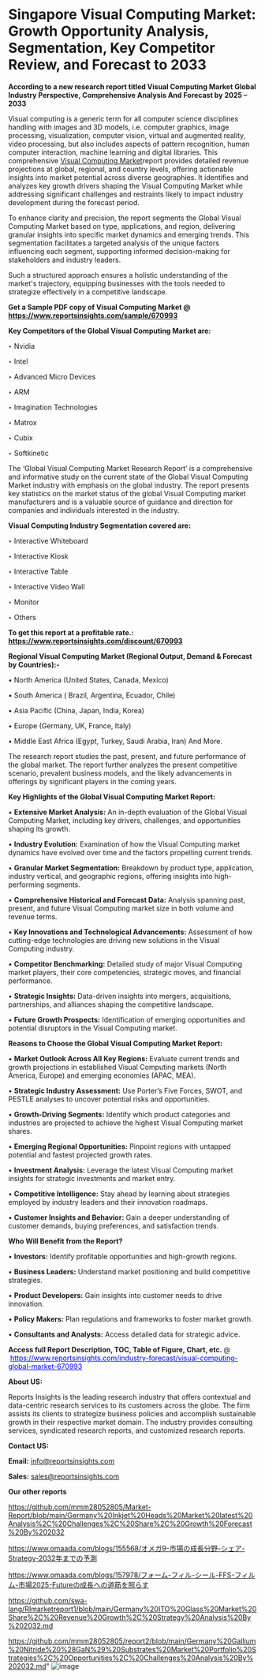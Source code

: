 # Singapore Visual Computing Market: Growth Opportunity Analysis, Segmentation, Key Competitor Review, and Forecast to 2033

<strong>According to a new research report titled Visual Computing Market Global Industry Perspective, Comprehensive Analysis And Forecast by 2025 – 2033</strong>

Visual computing is a generic term for all computer science disciplines handling with images and 3D models, i.e. computer graphics, image processing, visualization, computer vision, virtual and augmented reality, video processing, but also includes aspects of pattern recognition, human computer interaction, machine learning and digital libraries. This comprehensive <a href=https://www.reportsinsights.com/sample/670993>Visual Computing Market</a>report provides detailed revenue projections at global, regional, and country levels, offering actionable insights into market potential across diverse geographies. It identifies and analyzes key growth drivers shaping the Visual Computing Market while addressing significant challenges and restraints likely to impact industry development during the forecast period.

To enhance clarity and precision, the report segments the Global Visual Computing Market based on type, applications, and region, delivering granular insights into specific market dynamics and emerging trends. This segmentation facilitates a targeted analysis of the unique factors influencing each segment, supporting informed decision-making for stakeholders and industry leaders.

Such a structured approach ensures a holistic understanding of the market's trajectory, equipping businesses with the tools needed to strategize effectively in a competitive landscape.

<strong>Get a Sample PDF copy of Visual Computing Market </strong><strong>@<a href=https://www.reportsinsights.com/sample/670993 style=color:#0000ff;> https://www.reportsinsights.com/sample/670993</a></strong></font>

<strong>Key Competitors of the Global Visual Computing Market are:</strong>

‣ Nvidia

‣ Intel

‣ Advanced Micro Devices

‣ ARM

‣ Imagination Technologies

‣ Matrox

‣ Cubix

‣ Softkinetic

The ‘Global Visual Computing Market Research Report’ is a comprehensive and informative study on the current state of the Global Visual Computing Market industry with emphasis on the global industry. The report presents key statistics on the market status of the global Visual Computing market manufacturers and is a valuable source of guidance and direction for companies and individuals interested in the industry.

<strong>Visual Computing Industry Segmentation covered are:</strong>

‣ Interactive Whiteboard

‣ Interactive Kiosk

‣ Interactive Table

‣ Interactive Video Wall

‣ Monitor

‣ Others

<strong>To get this report at a profitable rate.: <a href=https://www.reportsinsights.com/discount/670993 style=color:#0000ff;>https://www.reportsinsights.com/discount/670993</a></strong></font>

<strong>Regional Visual Computing Market (Regional Output, Demand &amp; Forecast by Countries):-</strong>

• North America (United States, Canada, Mexico)

• South America ( Brazil, Argentina, Ecuador, Chile)

• Asia Pacific (China, Japan, India, Korea)

• Europe (Germany, UK, France, Italy)

• Middle East Africa (Egypt, Turkey, Saudi Arabia, Iran) And More.

The research report studies the past, present, and future performance of the global market. The report further analyzes the present competitive scenario, prevalent business models, and the likely advancements in offerings by significant players in the coming years.

<strong>Key Highlights of the Global Visual Computing Market Report:</strong>

• <strong>Extensive Market Analysis:</strong> An in-depth evaluation of the Global Visual Computing Market, including key drivers, challenges, and opportunities shaping its growth.

• <strong>Industry Evolution:</strong> Examination of how the Visual Computing market dynamics have evolved over time and the factors propelling current trends.

• <strong>Granular Market Segmentation:</strong> Breakdown by product type, application, industry vertical, and geographic regions, offering insights into high-performing segments.

• <strong>Comprehensive Historical and Forecast Data:</strong> Analysis spanning past, present, and future Visual Computing market size in both volume and revenue terms.

• <strong>Key Innovations and Technological Advancements:</strong> Assessment of how cutting-edge technologies are driving new solutions in the Visual Computing industry.

• <strong>Competitor Benchmarking:</strong> Detailed study of major Visual Computing market players, their core competencies, strategic moves, and financial performance.

• <strong>Strategic Insights:</strong> Data-driven insights into mergers, acquisitions, partnerships, and alliances shaping the competitive landscape.

• <strong>Future Growth Prospects:</strong> Identification of emerging opportunities and potential disruptors in the Visual Computing market.

<strong>Reasons to Choose the Global Visual Computing Market Report:</strong>

• <strong>Market Outlook Across All Key Regions:</strong> Evaluate current trends and growth projections in established Visual Computing markets (North America, Europe) and emerging economies (APAC, MEA).

• <strong>Strategic Industry Assessment:</strong> Use Porter’s Five Forces, SWOT, and PESTLE analyses to uncover potential risks and opportunities.

• <strong>Growth-Driving Segments:</strong> Identify which product categories and industries are projected to achieve the highest Visual Computing market shares.

• <strong>Emerging Regional Opportunities:</strong> Pinpoint regions with untapped potential and fastest projected growth rates.

• <strong>Investment Analysis:</strong> Leverage the latest Visual Computing market insights for strategic investments and market entry.

• <strong>Competitive Intelligence:</strong> Stay ahead by learning about strategies employed by industry leaders and their innovation roadmaps.

• <strong>Customer Insights and Behavior:</strong> Gain a deeper understanding of customer demands, buying preferences, and satisfaction trends.

<strong>Who Will Benefit from the Report?</strong>

• <strong>Investors:</strong> Identify profitable opportunities and high-growth regions.

• <strong>Business Leaders:</strong> Understand market positioning and build competitive strategies.

• <strong>Product Developers:</strong> Gain insights into customer needs to drive innovation.

• <strong>Policy Makers:</strong> Plan regulations and frameworks to foster market growth.

• <strong>Consultants and Analysts:</strong> Access detailed data for strategic advice.
</ul>
<strong>Access full Report Description, TOC, Table of Figure, Chart, etc. </strong>@  <a href=https://www.reportsinsights.com/industry-forecast/visual-computing-global-market-670993 style=color:#0000ff;>https://www.reportsinsights.com/industry-forecast/visual-computing-global-market-670993</a></font>

<strong><strong>About US</strong>:</strong>

Reports Insights is the leading research industry that offers contextual and data-centric research services to its customers across the globe. The firm assists its clients to strategize business policies and accomplish sustainable growth in their respective market domain. The industry provides consulting services, syndicated research reports, and customized research reports.

<strong>Contact US:</strong>

<p class=""""><b>Email:</b> <a href=mailto:info@reportsinsights.com>info@reportsinsights.com</a></p>
<p class=""""><b>Sales:</b> <a href=mailto:sales@reportsinsights.com>sales@reportsinsights.com</a></p>

<strong>Our other reports</strong>

<a href=https://github.com/mmm28052805/Market-Report/blob/main/Germany%20Inkjet%20Heads%20Market%20latest%20Analysis%2C%20Challenges%2C%20Share%2C%20Growth%20Forecast%20By%202032>https://github.com/mmm28052805/Market-Report/blob/main/Germany%20Inkjet%20Heads%20Market%20latest%20Analysis%2C%20Challenges%2C%20Share%2C%20Growth%20Forecast%20By%202032</a>

<a href=https://www.omaada.com/blogs/155568/オメガ9-市場の成長分野-シェア-Strategy-2032年までの予測>https://www.omaada.com/blogs/155568/オメガ9-市場の成長分野-シェア-Strategy-2032年までの予測</a>

<a href=https://www.omaada.com/blogs/157978/フォーム-フィル-シール-FFS-フィルム-市場2025-Futureの成長への道筋を照らす>https://www.omaada.com/blogs/157978/フォーム-フィル-シール-FFS-フィルム-市場2025-Futureの成長への道筋を照らす</a>

<a href=https://github.com/swa-lang/RImarketreport1/blob/main/Germany%20ITO%20Glass%20Market%20Share%2C%20Revenue%20Growth%2C%20Strategy%20Analysis%20By%202032.md>https://github.com/swa-lang/RImarketreport1/blob/main/Germany%20ITO%20Glass%20Market%20Share%2C%20Revenue%20Growth%2C%20Strategy%20Analysis%20By%202032.md</a>

<a href=https://github.com/mmm28052805/report2/blob/main/Germany%20Gallium%20Nitride%20%28GaN%29%20Substrates%20Market%20Portfolio%20Strategies%2C%20Opportunities%2C%20Challenges%20Analysis%20By%202032.md>https://github.com/mmm28052805/report2/blob/main/Germany%20Gallium%20Nitride%20%28GaN%29%20Substrates%20Market%20Portfolio%20Strategies%2C%20Opportunities%2C%20Challenges%20Analysis%20By%202032.md</a>"
![image](https://github.com/user-attachments/assets/93d3bd00-187b-4868-a2f4-016c85140b57)
